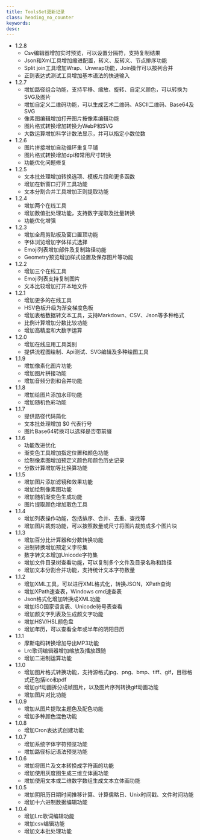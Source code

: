 ```yaml
---
title: ToolsSet更新记录
class: heading_no_counter
keywords: 
desc: 
---
```

* 1.2.8
  * Csv编辑器增加实时预览，可以设置分隔符，支持复制结果
  * Json和Xml工具增加缩进配置，转义、反转义、节点排序功能
  * Split join工具增加Wrap、Unwrap功能，Join操作可以按列合并
  * 正则表达式测试工具增加基本语法的快速输入
* 1.2.7
  * 增加路径组合功能，支持平移、缩放、旋转、自定义颜色，可以转换为SVG及图片
  * 增加自定义二维码功能，可以生成艺术二维码、ASCII二维码、Base64及SVG
  * 像素图编辑增加打开图片按像素编辑功能
  * 图片格式转换增加转换为WebP和SVG
  * 大数运算增加科学计数法显示，并可以指定小数位数
* 1.2.6
  * 图片拼接增加自动循环重复平铺
  * 图片格式转换增加dpi和常用尺寸转换
  * 功能优化问题修复
* 1.2.5
  * 文本批处理增加转换选项、模板片段和更多函数
  * 增加在新窗口打开工具功能
  * 文本分割合并工具增加正则提取功能
* 1.2.4
  * 增加两个在线工具
  * 增加数值批处理功能，支持数字提取及批量转换
  * 功能优化增强
* 1.2.3
  * 增加全局剪贴板及窗口置顶功能
  * 字体浏览增加字体样式选择
  * Emoji列表增加部件及复制路径功能
  * Geometry预览增加样式设置及保存图片等功能
* 1.2.2
  * 增加三个在线工具
  * Emoji列表支持复制图片
  * 文本比较增加打开本地文件
* 1.2.1
  * 增加更多的在线工具
  * HSV色板升级为渐变梯度色板
  * 增加表格数据转文本工具，支持Markdown、CSV、Json等多种格式
  * 比例计算增加分数比较功能
  * 增加高精度和大数字运算
* 1.2.0
  * 增加在线应用工具类别
  * 提供流程图绘制、Api测试、SVG编辑及多种绘图工具
* 1.1.9
  * 增加像素化图片功能
  * 增加图片拼接功能
  * 增加音频分割和合并功能
* 1.1.8
  * 增加给图片添加水印功能
  * 增加随机色彩功能
* 1.1.7
  * 提供路径代码简化
  * 文本批处理增加 $0 代表行号
  * 图片Base64转换可以选择是否带前缀
* 1.1.6
  * 功能改进优化
  * 渐变色工具增加指定位置和颜色功能
  * 绘制像素图增加预定义颜色和颜色历史记录
  * 分数计算增加等比换算功能
* 1.1.5
  * 增加图片添加滤镜和效果功能
  * 增加绘制像素图功能
  * 增加随机渐变色生成功能
  * 图片提取颜色增加取色工具
* 1.1.4
  * 增加列表操作功能，包括排序、合并、去重、查找等
  * 增加图片裁剪功能，可以按照数量或尺寸将图片裁剪成多个图片块
* 1.1.3
  * 增加百分比计算器和分数转换功能
  * 进制转换增加预定义字符集
  * 数字转文本增加Unicode字符集
  * 增加文件目录树查看功能，可以复制多个文件及目录名称和路径
  * 增加文本分割合并功能，支持统计文本字符数量
* 1.1.2
  * 增加XML工具，可以进行XML格式化，转换JSON，XPath查询
  * 增加XPath速查表，Windows cmd速查表
  * Json格式化增加转换成XML功能
  * 增加ISO国家语言表、Unicode符号表查看
  * 增加颜文字列表及生成颜文字功能
  * 增加HSV/HSL颜色盘
  * 增加年历，可以查看全年或半年的阴阳日历
* 1.1.1
  * 摩斯电码转换增加导出MP3功能
  * Lrc歌词编辑器增加缩放及播放跟随
  * 增加二进制运算功能
* 1.1.0
  * 增加图片格式转换功能，支持源格式jpg、png、bmp、tiff、gif，目标格式还包括ico和pdf
  * 增加gif动画拆分成帧图片，以及图片序列转换gif动画功能
  * 增加图片对比功能
* 1.0.9
  * 增加从图片提取主题色及配色功能
  * 增加多种颜色混色功能
* 1.0.8
  * 增加Cron表达式创建功能
* 1.0.7
  * 增加系统字体字符预览功能
  * 增加路径标记语法预览功能
* 1.0.6
  * 增加将图片及文本转换成字符画的功能
  * 增加使用灰度图生成三维立体画功能
  * 增加使用文本或二维数字数组生成文本立体画功能
* 1.0.5
  * 增加阴阳历日期时间推移计算、计算儒略日、Unix时间戳、文件时间功能
  * 增加十六进制数据编辑功能
* 1.0.4
  * 增加Lrc歌词编辑功能
  * 增加csv编辑功能
  * 增加文本批处理功能